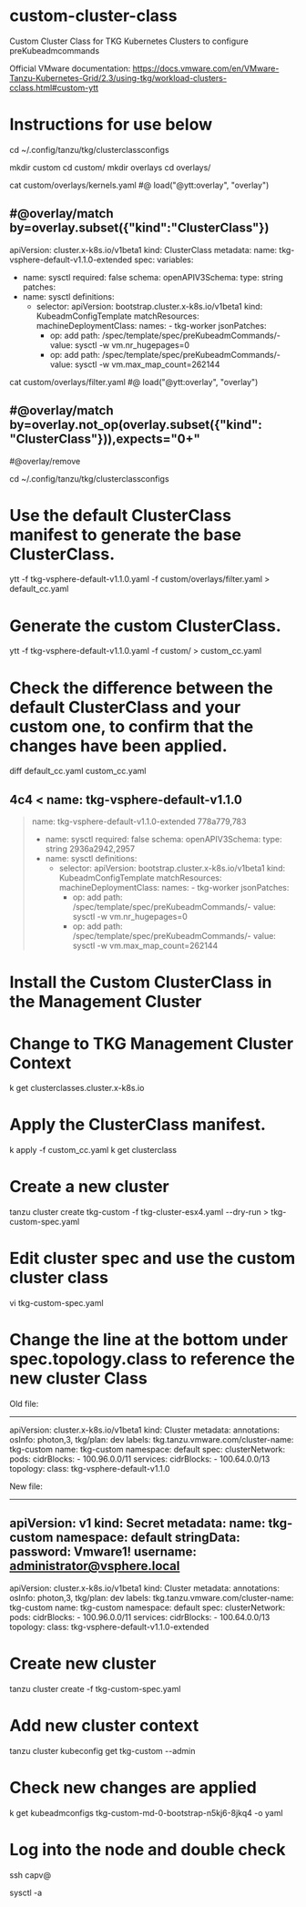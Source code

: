 # custom-cluster-class
Custom Cluster Class for TKG Kubernetes Clusters to configure preKubeadmcommands

Official VMware documentation: https://docs.vmware.com/en/VMware-Tanzu-Kubernetes-Grid/2.3/using-tkg/workload-clusters-cclass.html#custom-ytt

# Instructions for use below

cd ~/.config/tanzu/tkg/clusterclassconfigs

mkdir custom
cd custom/
mkdir overlays
cd overlays/

cat custom/overlays/kernels.yaml
#@ load("@ytt:overlay", "overlay")

#@overlay/match by=overlay.subset({"kind":"ClusterClass"})
---
apiVersion: cluster.x-k8s.io/v1beta1
kind: ClusterClass
metadata:
  name: tkg-vsphere-default-v1.1.0-extended
spec:
  variables:
  - name: sysctl
    required: false
    schema:
      openAPIV3Schema:
        type: string
  patches:
  - name: sysctl
    definitions:
      - selector:
          apiVersion: bootstrap.cluster.x-k8s.io/v1beta1
          kind: KubeadmConfigTemplate
          matchResources:
            machineDeploymentClass:
              names:
              - tkg-worker
        jsonPatches:
          - op: add
            path: /spec/template/spec/preKubeadmCommands/-
            value: sysctl -w vm.nr_hugepages=0
          - op: add
            path: /spec/template/spec/preKubeadmCommands/-
            value: sysctl -w vm.max_map_count=262144

cat custom/overlays/filter.yaml
#@ load("@ytt:overlay", "overlay")

#@overlay/match by=overlay.not_op(overlay.subset({"kind": "ClusterClass"})),expects="0+"
---
#@overlay/remove


cd ~/.config/tanzu/tkg/clusterclassconfigs

# Use the default ClusterClass manifest to generate the base ClusterClass.
ytt -f tkg-vsphere-default-v1.1.0.yaml -f custom/overlays/filter.yaml > default_cc.yaml

# Generate the custom ClusterClass.
ytt -f tkg-vsphere-default-v1.1.0.yaml -f custom/ > custom_cc.yaml


# Check the difference between the default ClusterClass and your custom one, to confirm that the changes have been applied.
diff default_cc.yaml custom_cc.yaml

4c4
<   name: tkg-vsphere-default-v1.1.0
---
>   name: tkg-vsphere-default-v1.1.0-extended
778a779,783
>   - name: sysctl
>     required: false
>     schema:
>       openAPIV3Schema:
>         type: string
2936a2942,2957
>   - name: sysctl
>     definitions:
>     - selector:
>         apiVersion: bootstrap.cluster.x-k8s.io/v1beta1
>         kind: KubeadmConfigTemplate
>         matchResources:
>           machineDeploymentClass:
>             names:
>             - tkg-worker
>       jsonPatches:
>       - op: add
>         path: /spec/template/spec/preKubeadmCommands/-
>         value: sysctl -w vm.nr_hugepages=0
>       - op: add
>         path: /spec/template/spec/preKubeadmCommands/-
>         value: sysctl -w vm.max_map_count=262144

# Install the Custom ClusterClass in the Management Cluster
# Change to TKG Management Cluster Context

k get clusterclasses.cluster.x-k8s.io

# Apply the ClusterClass manifest.
k apply -f custom_cc.yaml
k get clusterclass


# Create a new cluster

tanzu cluster create tkg-custom -f tkg-cluster-esx4.yaml --dry-run > tkg-custom-spec.yaml

# Edit cluster spec and use the custom cluster class
vi tkg-custom-spec.yaml

# Change the line at the bottom under spec.topology.class to reference the new cluster Class

Old file:

---
apiVersion: cluster.x-k8s.io/v1beta1
kind: Cluster
metadata:
  annotations:
    osInfo: photon,3,
    tkg/plan: dev
  labels:
    tkg.tanzu.vmware.com/cluster-name: tkg-custom
  name: tkg-custom
  namespace: default
spec:
  clusterNetwork:
    pods:
      cidrBlocks:
      - 100.96.0.0/11
    services:
      cidrBlocks:
      - 100.64.0.0/13
  topology:
    class: tkg-vsphere-default-v1.1.0

New file:

---
apiVersion: v1
kind: Secret
metadata:
  name: tkg-custom
  namespace: default
stringData:
  password: Vmware1!
  username: administrator@vsphere.local
---
apiVersion: cluster.x-k8s.io/v1beta1
kind: Cluster
metadata:
  annotations:
    osInfo: photon,3,
    tkg/plan: dev
  labels:
    tkg.tanzu.vmware.com/cluster-name: tkg-custom
  name: tkg-custom
  namespace: default
spec:
  clusterNetwork:
    pods:
      cidrBlocks:
      - 100.96.0.0/11
    services:
      cidrBlocks:
      - 100.64.0.0/13
  topology:
    class: tkg-vsphere-default-v1.1.0-extended


# Create new cluster

tanzu cluster create -f tkg-custom-spec.yaml

# Add new cluster context
tanzu cluster kubeconfig get tkg-custom --admin

# Check new changes are applied

k get kubeadmconfigs tkg-custom-md-0-bootstrap-n5kj6-8jkq4 -o yaml


# Log into the node and double check

ssh capv@<node-ip>

sysctl -a
